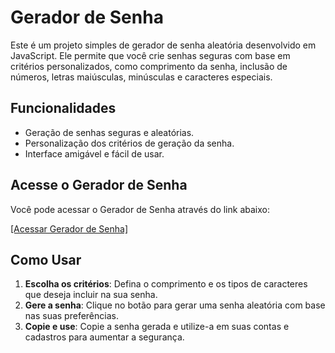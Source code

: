 # Gerador de Senha

Este é um projeto simples de gerador de senha aleatória desenvolvido em JavaScript. Ele permite que você crie senhas seguras com base em critérios personalizados, como comprimento da senha, inclusão de números, letras maiúsculas, minúsculas e caracteres especiais.

## Funcionalidades

- Geração de senhas seguras e aleatórias.
- Personalização dos critérios de geração da senha.
- Interface amigável e fácil de usar.

## Acesse o Gerador de Senha

Você pode acessar o Gerador de Senha através do link abaixo:

<a href="https://deveverllon.github.io/gerador-de-senha/">[Acessar Gerador de Senha]</a>

## Como Usar

1. **Escolha os critérios**: Defina o comprimento e os tipos de caracteres que deseja incluir na sua senha.
2. **Gere a senha**: Clique no botão para gerar uma senha aleatória com base nas suas preferências.
3. **Copie e use**: Copie a senha gerada e utilize-a em suas contas e cadastros para aumentar a segurança.
